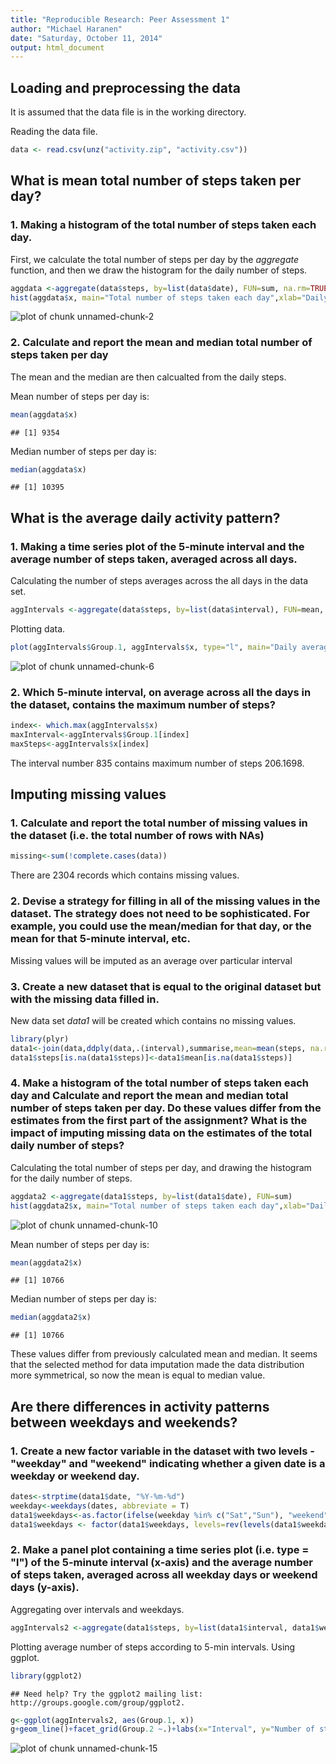 ```yaml
---
title: "Reproducible Research: Peer Assessment 1"
author: "Michael Haranen"
date: "Saturday, October 11, 2014"
output: html_document
---
```




## Loading and preprocessing the data
It is assumed that the data file is in the working directory.

Reading the data file.

```r
data <- read.csv(unz("activity.zip", "activity.csv"))
```


## What is mean total number of steps taken per day?
### 1. Making a histogram of the total number of steps taken each day.

First, we calculate the total number of steps per day by the _aggregate_ function,
and then we draw the histogram for the daily number of steps.


```r
aggdata <-aggregate(data$steps, by=list(data$date), FUN=sum, na.rm=TRUE)
hist(aggdata$x, main="Total number of steps taken each day",xlab="Daily number of steps")
```

![plot of chunk unnamed-chunk-2](figure/unnamed-chunk-2.png) 

### 2. Calculate and report the mean and median total number of steps taken per day

The mean and the median are then calcualted from the daily steps.

Mean number of steps per day is: 

```r
mean(aggdata$x)
```

```
## [1] 9354
```

Median number of steps per day is: 

```r
median(aggdata$x)
```

```
## [1] 10395
```

## What is the average daily activity pattern?
### 1. Making a time series plot of the 5-minute interval and the average number of steps taken, averaged across all days.

Calculating the number of steps averages across the all days in the data set.

```r
aggIntervals <-aggregate(data$steps, by=list(data$interval), FUN=mean, na.rm=TRUE)
```

Plotting data.

```r
plot(aggIntervals$Group.1, aggIntervals$x, type="l", main="Daily average activity", ylab="Average number of steps", xlab="Intervals")
```

![plot of chunk unnamed-chunk-6](figure/unnamed-chunk-6.png) 

### 2. Which 5-minute interval, on average across all the days in the dataset, contains the maximum number of steps?


```r
index<- which.max(aggIntervals$x)
maxInterval<-aggIntervals$Group.1[index]
maxSteps<-aggIntervals$x[index]
```

The interval number 835 contains maximum number of steps 206.1698.  



## Imputing missing values

### 1. Calculate and report the total number of missing values in the dataset (i.e. the total number of rows with NAs)


```r
missing<-sum(!complete.cases(data))
```

There are 2304 records which contains missing values.

### 2. Devise a strategy for filling in all of the missing values in the dataset. The strategy does not need to be sophisticated. For example, you could use the mean/median for that day, or the mean for that 5-minute interval, etc.


Missing values will be imputed as an average over particular interval 

### 3. Create a new dataset that is equal to the original dataset but with the missing data filled in.

New data set _data1_ will be created which contains no missing values.

```r
library(plyr)
data1<-join(data,ddply(data,.(interval),summarise,mean=mean(steps, na.rm=T)),by=("interval"),type="right")
data1$steps[is.na(data1$steps)]<-data1$mean[is.na(data1$steps)]
```

### 4. Make a histogram of the total number of steps taken each day and Calculate and report the mean and median total number of steps taken per day. Do these values differ from the estimates from the first part of the assignment? What is the impact of imputing missing data on the estimates of the total daily number of steps?

Calculating the total number of steps per day,
and drawing the histogram for the daily number of steps.


```r
aggdata2 <-aggregate(data1$steps, by=list(data1$date), FUN=sum)
hist(aggdata2$x, main="Total number of steps taken each day",xlab="Daily number of steps")
```

![plot of chunk unnamed-chunk-10](figure/unnamed-chunk-10.png) 

Mean number of steps per day is: 

```r
mean(aggdata2$x)
```

```
## [1] 10766
```

Median number of steps per day is: 

```r
median(aggdata2$x)
```

```
## [1] 10766
```

These values differ from previously calculated mean and median. It seems that the selected method for data imputation made the data distribution more symmetrical, so now the mean is equal to median value.  


## Are there differences in activity patterns between weekdays and weekends?

### 1. Create a new factor variable in the dataset with two levels - "weekday" and "weekend" indicating whether a given date is a weekday or weekend day.



```r
dates<-strptime(data1$date, "%Y-%m-%d")
weekday<-weekdays(dates, abbreviate = T)
data1$weekdays<-as.factor(ifelse(weekday %in% c("Sat","Sun"), "weekend", "weekday"))
data1$weekdays <- factor(data1$weekdays, levels=rev(levels(data1$weekdays)) )
```

### 2. Make a panel plot containing a time series plot (i.e. type = "l") of the 5-minute interval (x-axis) and the average number of steps taken, averaged across all weekday days or weekend days (y-axis).

Aggregating over intervals and weekdays.


```r
aggIntervals2 <-aggregate(data1$steps, by=list(data1$interval, data1$weekdays), FUN=mean)
```

Plotting average number of steps according to 5-min intervals. Using ggplot. 


```r
library(ggplot2)
```

```
## Need help? Try the ggplot2 mailing list: http://groups.google.com/group/ggplot2.
```

```r
g<-ggplot(aggIntervals2, aes(Group.1, x))
g+geom_line()+facet_grid(Group.2 ~.)+labs(x="Interval", y="Number of steps")        
```

![plot of chunk unnamed-chunk-15](figure/unnamed-chunk-15.png) 
